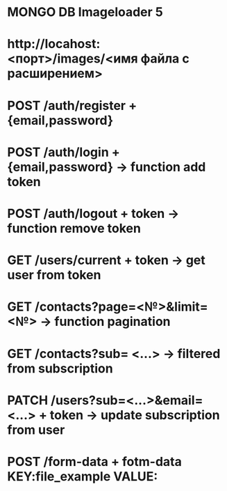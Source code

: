 # MONGO DB Imageloader 5

# http://locahost:<порт>/images/<имя файла с расширением>

# POST /auth/register + {email,password}

# POST /auth/login + {email,password} -> function add token

# POST /auth/logout + token -> function remove token

# GET /users/current + token -> get user from token

# GET /contacts?page=<№>&limit=<№> -> function pagination

# GET /contacts?sub= <...> -> filtered from subscription

# PATCH /users?sub=<...>&email=<...> + token -> update subscription from user

# POST /form-data + fotm-data KEY:file_example VALUE:<file>
